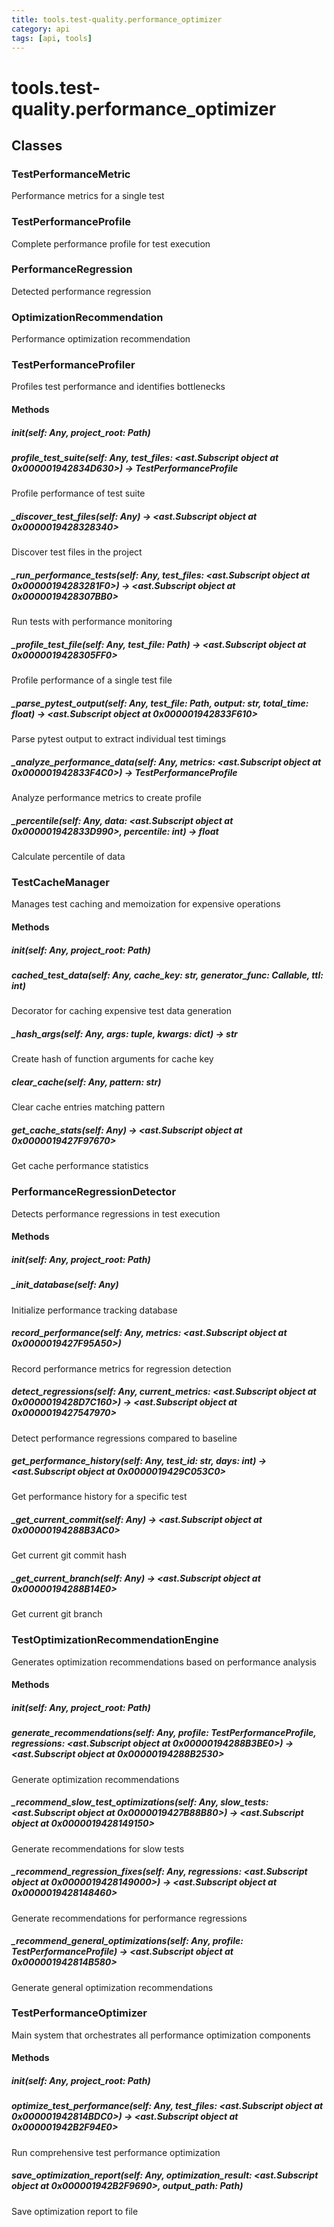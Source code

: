 ```yaml
---
title: tools.test-quality.performance_optimizer
category: api
tags: [api, tools]
---
```


# tools.test-quality.performance_optimizer



## Classes

### TestPerformanceMetric

Performance metrics for a single test

### TestPerformanceProfile

Complete performance profile for test execution

### PerformanceRegression

Detected performance regression

### OptimizationRecommendation

Performance optimization recommendation

### TestPerformanceProfiler

Profiles test performance and identifies bottlenecks

#### Methods

##### __init__(self: Any, project_root: Path)



##### profile_test_suite(self: Any, test_files: <ast.Subscript object at 0x000001942834D630>) -> TestPerformanceProfile

Profile performance of test suite

##### _discover_test_files(self: Any) -> <ast.Subscript object at 0x0000019428328340>

Discover test files in the project

##### _run_performance_tests(self: Any, test_files: <ast.Subscript object at 0x00000194283281F0>) -> <ast.Subscript object at 0x0000019428307BB0>

Run tests with performance monitoring

##### _profile_test_file(self: Any, test_file: Path) -> <ast.Subscript object at 0x0000019428305FF0>

Profile performance of a single test file

##### _parse_pytest_output(self: Any, test_file: Path, output: str, total_time: float) -> <ast.Subscript object at 0x000001942833F610>

Parse pytest output to extract individual test timings

##### _analyze_performance_data(self: Any, metrics: <ast.Subscript object at 0x000001942833F4C0>) -> TestPerformanceProfile

Analyze performance metrics to create profile

##### _percentile(self: Any, data: <ast.Subscript object at 0x000001942833D990>, percentile: int) -> float

Calculate percentile of data

### TestCacheManager

Manages test caching and memoization for expensive operations

#### Methods

##### __init__(self: Any, project_root: Path)



##### cached_test_data(self: Any, cache_key: str, generator_func: Callable, ttl: int)

Decorator for caching expensive test data generation

##### _hash_args(self: Any, args: tuple, kwargs: dict) -> str

Create hash of function arguments for cache key

##### clear_cache(self: Any, pattern: str)

Clear cache entries matching pattern

##### get_cache_stats(self: Any) -> <ast.Subscript object at 0x0000019427F97670>

Get cache performance statistics

### PerformanceRegressionDetector

Detects performance regressions in test execution

#### Methods

##### __init__(self: Any, project_root: Path)



##### _init_database(self: Any)

Initialize performance tracking database

##### record_performance(self: Any, metrics: <ast.Subscript object at 0x0000019427F95A50>)

Record performance metrics for regression detection

##### detect_regressions(self: Any, current_metrics: <ast.Subscript object at 0x0000019428D7C160>) -> <ast.Subscript object at 0x0000019427547970>

Detect performance regressions compared to baseline

##### get_performance_history(self: Any, test_id: str, days: int) -> <ast.Subscript object at 0x0000019429C053C0>

Get performance history for a specific test

##### _get_current_commit(self: Any) -> <ast.Subscript object at 0x00000194288B3AC0>

Get current git commit hash

##### _get_current_branch(self: Any) -> <ast.Subscript object at 0x00000194288B14E0>

Get current git branch

### TestOptimizationRecommendationEngine

Generates optimization recommendations based on performance analysis

#### Methods

##### __init__(self: Any, project_root: Path)



##### generate_recommendations(self: Any, profile: TestPerformanceProfile, regressions: <ast.Subscript object at 0x00000194288B3BE0>) -> <ast.Subscript object at 0x00000194288B2530>

Generate optimization recommendations

##### _recommend_slow_test_optimizations(self: Any, slow_tests: <ast.Subscript object at 0x0000019427B88B80>) -> <ast.Subscript object at 0x0000019428149150>

Generate recommendations for slow tests

##### _recommend_regression_fixes(self: Any, regressions: <ast.Subscript object at 0x0000019428149000>) -> <ast.Subscript object at 0x0000019428148460>

Generate recommendations for performance regressions

##### _recommend_general_optimizations(self: Any, profile: TestPerformanceProfile) -> <ast.Subscript object at 0x000001942814B580>

Generate general optimization recommendations

### TestPerformanceOptimizer

Main system that orchestrates all performance optimization components

#### Methods

##### __init__(self: Any, project_root: Path)



##### optimize_test_performance(self: Any, test_files: <ast.Subscript object at 0x000001942814BDC0>) -> <ast.Subscript object at 0x000001942B2F94E0>

Run comprehensive test performance optimization

##### save_optimization_report(self: Any, optimization_result: <ast.Subscript object at 0x000001942B2F9690>, output_path: Path)

Save optimization report to file

